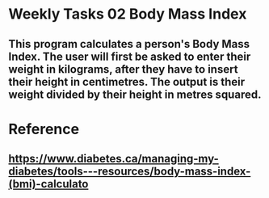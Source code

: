 # Weekly Tasks 02 Body Mass Index
## This program calculates a person's Body Mass Index. The user will first be asked to enter their weight in kilograms, after they have to insert their height in centimetres. The output is their weight divided by their height in metres squared.

# Reference 
## https://www.diabetes.ca/managing-my-diabetes/tools---resources/body-mass-index-(bmi)-calculato

